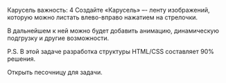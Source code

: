 Карусель
важность: 4
Создайте «Карусель» –- ленту изображений, которую можно листать влево-вправо нажатием на стрелочки.


В дальнейшем к ней можно будет добавить анимацию, динамическую подгрузку и другие возможности.

P.S. В этой задаче разработка структуры HTML/CSS составляет 90% решения.

Открыть песочницу для задачи.